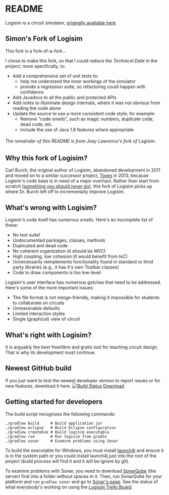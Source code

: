 # README

Logisim is a circuit simulator, 
[originally available here](http://www.cburch.com/logisim/).

## Simon's Fork of Logisim
This fork is a fork-of-a-fork... 

I chose to make this fork, so that I could reduce the _Technical Debt_ in the
project; more specifically, to:

* Add a comprehensive set of unit tests to:
  * help me understand the inner workings of the simulator
  * provide a regression suite, so refactoring could happen with confidence
* Add Javadocs to all the public and protected APIs
* Add notes to illuminate design internals, where it was not obvious from
  reading the code alone
* Update the source to use a more consistent code style; for example:
  * Remove "code smells", such as magic numbers, duplicate code, dead code, etc.
  * Include the use of Java 1.8 features where appropriate



###### The remainder of this README is from _Joey Lawrence's_ fork of Logisim. 



## Why this fork of Logisim?
Carl Burch, the original author of Logisim, abandoned development in 2011 and 
moved on to a similar successor project, [Toves](http://www.toves.org/) 
in 2013, because Logisim's code base is in need of a major overhaul.
Rather than start from scratch 
([something you should never do](http://www.joelonsoftware.com/articles/fog0000000069.html)), 
this fork of Logisim picks up where Dr. Burch left off to incrementally 
improve Logisim.

## What's wrong with Logisim?
Logisim's code itself has numerous smells. Here's an incomplete list of these:
* No test suite!
* Undocumented packages, classes, methods
* Duplicated and dead code
* No coherent organization (it should be MVC)
* High coupling, low cohesion (it would benefit from IoC)
* Unnecessarily reimplements functionality found in standard or third party 
  libraries (e.g., it has it's own Toolbar classes)
* Code to draw components is too low-level

Logisim's user interface has numerous gotchas that need to be addressed. 
Here's some of the more important issues:
* The file format is not merge-friendly, making it impossible for students 
  to collaborate on circuits
* Unreasonable defaults
* Limited interaction styles
* Single (graphical) view of circuit

## What's right with Logisim?
It is arguably the best free/libre and gratis tool for teaching circuit design.
That is why its development must continue.

## Newest GitHub build
If you just want to test the newest developer version to report issues 
or for new features, download it here.
[![Build Status](http://84.201.35.242:8080/job/LOGISIM/badge/icon)](http://mechtecs.tk:8080/job/LOGISIM/)
[Download](http://84.201.35.242:8080/job/LOGISIM/)

## Getting started for developers

The build script recognizes the following commands:

    ./gradlew build     # Build application jar
    ./gradlew eclipse   # Build Eclipse configuration
    ./gradlew createExe # Build logisim executable
    ./gradlew run       # Run logisim from gradle
    ./gradlew sonar     # Examine problems using Sonar


To build the executable for Windows, you must install 
[launch4j](http://launch4j.sourceforge.net/) and ensure it is in the system 
path or you could install launch4j just into the root of the project 
(build process will find it and it will be ignore by git).

To examine problems with Sonar, you need to download 
[SonarQube](http://www.sonarqube.org/downloads/) (the server) first into 
a folder without spaces in it. Then, run SonarQube for your platform and run 
`gradlew sonar` and go to [Sonar's page](http://localhost:9000).
See the status of what everybody's working on using the 
[Logisim Trello Board](https://trello.com/b/GYyiVOWH/logisim).

